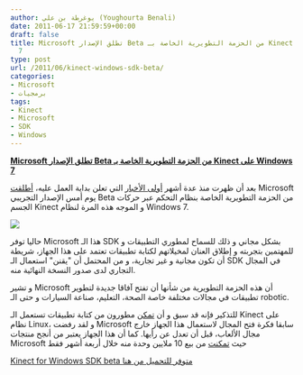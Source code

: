 ```yaml
---
author: يوغرطة بن علي (Youghourta Benali)
date: 2011-06-17 21:59:59+00:00
draft: false
title: Microsoft تطلق الإصدار Beta من الحزمة التطويرية الخاصة بـ Kinect على Windows
  7
type: post
url: /2011/06/kinect-windows-sdk-beta/
categories:
- Microsoft
- برمجيات
tags:
- Kinect
- Microsoft
- SDK
- Windows
---
```


[**Microsoft تطلق الإصدار Beta من الحزمة التطويرية الخاصة بـ Kinect على Windows 7**](https://www.it-scoop.com/2011/06/kinect-windows-sdk-beta/)


بعد أن ظهرت منذ عدة أشهر [أولى الأخبار](../2011/01/microsoft-official-kinect-sdk-windows/) التي تعلن بداية العمل عليه، [أطلقت](http://research.microsoft.com/en-us/um/redmond/projects/kinectsdk/about.aspx) Microsoft يوم أمس الإصدار التجريبي Beta من الحزمة التطويرية الخاصة بنظام التحكم عبر حركات الجسم Kinect و الموجه هذه المرة لنظام Windows 7.

[![](image.png)
](https://www.it-scoop.com/2011/06/kinect-windows-sdk-beta/)

حاليا توفر Microsoft هذا الـ SDK بشكل مجاني و ذلك للسماح لمطوري التطبيقات و للمهتمين بتجربته و إطلاق العنان لمخيلاتهم لكتابة تطبيقات تعتمد على هذا الجهاز، شريطة أن تكون مجانية و غير تجارية، و من المحتمل أن "يقنن" استعمال الـ SDK في المجال التجاري لدى صدور النسخة النهائية منه.

و تشير Microsoft أن هذه الحزمة التطويرية من شأنها أن تفتح آفاقا جديدة لتطوير تطبيقات في مجالات مختلفة خاصة الصحة، التعليم، صناعة السيارات و حتى الـ robotic.

للتذكير فإنه قد سبق و أن [تمكن](../2010/11/microsoft-kinect-xbox-360-hacked/) مطورون من كتابة تطبيقات تستعمل الـ Kinect على نظام Linux، و لقد رفضت Microsoft سابقا فكرة فتح المجال لاستعمال هذا الجهاز خارج مجال الألعاب، قبل أن تعدل عن رأيها. كما أن هذا الجهاز يعتبر من أنجح منتجات Microsoft حيث [تمكنت](../2011/03/kinect-sales-top-10-million%e2%80%8e/) من بيع 10 ملايين وحدة منه خلال أربعة أشهر فقط

[Kinect for Windows SDK beta متوفر للتحميل من هنا](http://research.microsoft.com/en-us/um/redmond/projects/kinectsdk/download.aspx)

